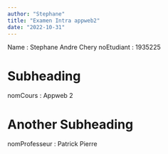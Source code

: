 ```yaml
---
author: "Stephane"
title: "Examen Intra appweb2"
date: "2022-10-31"
---
```



Name : Stephane Andre Chery 
noEtudiant : 1935225
# Subheading
nomCours :  Appweb 2
# Another Subheading
nomProfesseur : Patrick Pierre